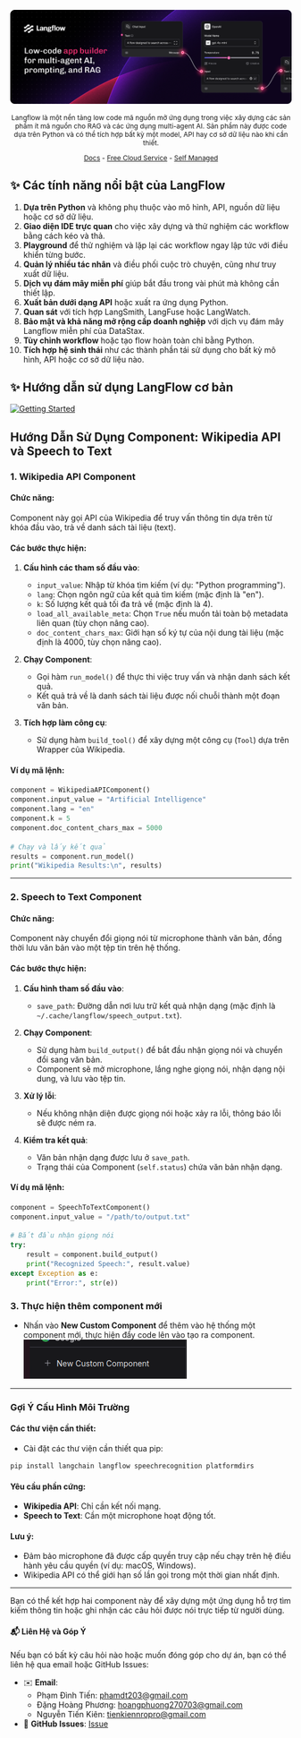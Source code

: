 ![Langflow](/docs/images/hero.png)

<p align="center" style="font-size: 12px;">
    Langflow là một nền tảng low code mã nguồn mở ứng dụng trong việc xây dựng các sản phẩm ít mã nguồn cho RAG và các ứng dụng multi-agent AI. Sản phẩm này được code dựa trên Python và có thể tích hợp bất kỳ một model, API hay cơ sở dữ liệu nào khi cần thiết.
</p>

<p align="center" style="font-size: 12px;">
    <a href="https://docs.langflow.org" style="text-decoration: underline;">Docs</a> -
    <a href="https://astra.datastax.com/signup?type=langflow" style="text-decoration: underline;">Free Cloud Service</a> -
    <a href="https://docs.langflow.org/get-started-installation" style="text-decoration: underline;">Self Managed</a>

</p>

## ✨ Các tính năng nổi bật của LangFlow

1. **Dựa trên Python** và không phụ thuộc vào mô hình, API, nguồn dữ liệu hoặc cơ sở dữ liệu.
2. **Giao diện IDE trực quan** cho việc xây dựng và thử nghiệm các workflow bằng cách kéo và thả.
3. **Playground** để thử nghiệm và lặp lại các workflow ngay lập tức với điều khiển từng bước.
4. **Quản lý nhiều tác nhân** và điều phối cuộc trò chuyện, cũng như truy xuất dữ liệu.
5. **Dịch vụ đám mây miễn phí** giúp bắt đầu trong vài phút mà không cần thiết lập.
6. **Xuất bản dưới dạng API** hoặc xuất ra ứng dụng Python.
7. **Quan sát** với tích hợp LangSmith, LangFuse hoặc LangWatch.
8. **Bảo mật và khả năng mở rộng cấp doanh nghiệp** với dịch vụ đám mây Langflow miễn phí của DataStax.
9. **Tùy chỉnh workflow** hoặc tạo flow hoàn toàn chỉ bằng Python.
10. **Tích hợp hệ sinh thái** như các thành phần tái sử dụng cho bất kỳ mô hình, API hoặc cơ sở dữ liệu nào.

## **✨ Hướng dẫn sử dụng LangFlow cơ bản**
[![Getting Started](https://github.com/user-attachments/assets/f1adfbe7-3c35-43a4-b265-661f3d4f875f)](https://www.youtube.com/watch?v=kinngWhaUKM)


## Hướng Dẫn Sử Dụng Component: Wikipedia API và Speech to Text

### 1. **Wikipedia API Component**

#### Chức năng:
Component này gọi API của Wikipedia để truy vấn thông tin dựa trên từ khóa đầu vào, trả về danh sách tài liệu (text).

#### Các bước thực hiện:

1. **Cấu hình các tham số đầu vào**:
   - `input_value`: Nhập từ khóa tìm kiếm (ví dụ: "Python programming").
   - `lang`: Chọn ngôn ngữ của kết quả tìm kiếm (mặc định là "en").
   - `k`: Số lượng kết quả tối đa trả về (mặc định là 4).
   - `load_all_available_meta`: Chọn `True` nếu muốn tải toàn bộ metadata liên quan (tùy chọn nâng cao).
   - `doc_content_chars_max`: Giới hạn số ký tự của nội dung tài liệu (mặc định là 4000, tùy chọn nâng cao).

2. **Chạy Component**:
   - Gọi hàm `run_model()` để thực thi việc truy vấn và nhận danh sách kết quả.
   - Kết quả trả về là danh sách tài liệu được nối chuỗi thành một đoạn văn bản.

3. **Tích hợp làm công cụ**:
   - Sử dụng hàm `build_tool()` để xây dựng một công cụ (`Tool`) dựa trên Wrapper của Wikipedia.

#### Ví dụ mã lệnh:
```python
component = WikipediaAPIComponent()
component.input_value = "Artificial Intelligence"
component.lang = "en"
component.k = 5
component.doc_content_chars_max = 5000

# Chạy và lấy kết quả
results = component.run_model()
print("Wikipedia Results:\n", results)
```

---

### 2. **Speech to Text Component**

#### Chức năng:
Component này chuyển đổi giọng nói từ microphone thành văn bản, đồng thời lưu văn bản vào một tệp tin trên hệ thống.

#### Các bước thực hiện:

1. **Cấu hình tham số đầu vào**:
   - `save_path`: Đường dẫn nơi lưu trữ kết quả nhận dạng (mặc định là `~/.cache/langflow/speech_output.txt`).

2. **Chạy Component**:
   - Sử dụng hàm `build_output()` để bắt đầu nhận giọng nói và chuyển đổi sang văn bản.
   - Component sẽ mở microphone, lắng nghe giọng nói, nhận dạng nội dung, và lưu vào tệp tin.

3. **Xử lý lỗi**:
   - Nếu không nhận diện được giọng nói hoặc xảy ra lỗi, thông báo lỗi sẽ được ném ra.

4. **Kiểm tra kết quả**:
   - Văn bản nhận dạng được lưu ở `save_path`.
   - Trạng thái của Component (`self.status`) chứa văn bản nhận dạng.

#### Ví dụ mã lệnh:
```python
component = SpeechToTextComponent()
component.input_value = "/path/to/output.txt"

# Bắt đầu nhận giọng nói
try:
    result = component.build_output()
    print("Recognized Speech:", result.value)
except Exception as e:
    print("Error:", str(e))
```
### 3. Thực hiện thêm component mới
- Nhấn vào **New Custom Component** để thêm vào hệ thống một component mới, thực hiện đẩy code lên vào tạo ra component.
![image](/docs/images/image.png)
---

### Gợi Ý Cấu Hình Môi Trường

#### Các thư viện cần thiết:
- Cài đặt các thư viện cần thiết qua pip:
```bash
pip install langchain langflow speechrecognition platformdirs
```

#### Yêu cầu phần cứng:
- **Wikipedia API**: Chỉ cần kết nối mạng.
- **Speech to Text**: Cần một microphone hoạt động tốt.

#### Lưu ý:
- Đảm bảo microphone đã được cấp quyền truy cập nếu chạy trên hệ điều hành yêu cầu quyền (ví dụ: macOS, Windows).
- Wikipedia API có thể giới hạn số lần gọi trong một thời gian nhất định.

--- 

Bạn có thể kết hợp hai component này để xây dựng một ứng dụng hỗ trợ tìm kiếm thông tin hoặc ghi nhận các câu hỏi được nói trực tiếp từ người dùng.

#### **📬 Liên Hệ và Góp Ý**

Nếu bạn có bất kỳ câu hỏi nào hoặc muốn đóng góp cho dự án, bạn có thể liên hệ qua email hoặc GitHub Issues:
- ✉️ **Email**: 
    - Phạm Đình Tiến: phamdt203@gmail.com
    - Đặng Hoàng Phương: hoangphuong270703@gmail.com
    - Nguyễn Tiến Kiên: tienkiennropro@gmail.com
- 🐙 **GitHub Issues**: [Issue]("https://github.com/HIT-OS/SOS-CONNECT-BE/issues/new?assignees=&labels=&projects=&template=bug_report.md&title=")

